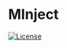 # MInject
<!-- add the svg logo -->
[![License](https://img.shields.io/badge/license-MIT-blue.svg)](https://opensource.org/licenses/MIT)